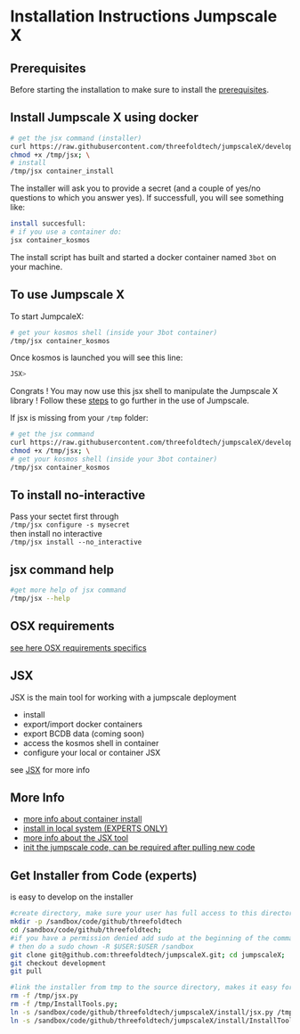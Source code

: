 # Installation Instructions Jumpscale X

## Prerequisites

Before starting the installation to make sure to install the [prerequisites](/docs/Installation/install_prerequisites.md).

## Install Jumpscale X using docker

```bash
# get the jsx command (installer)
curl https://raw.githubusercontent.com/threefoldtech/jumpscaleX/development_jumpscale/install/jsx.py?$RANDOM > /tmp/jsx ; \
chmod +x /tmp/jsx; \
# install
/tmp/jsx container_install
```

The installer will ask you to provide a secret (and a couple of yes/no questions to which you answer yes).
If successfull, you will see something like:

```bash
install succesfull:
# if you use a container do:
jsx container_kosmos

```

The install script has built and started a docker container named `3bot` on your machine.

## To use Jumpscale X

To start JumpcaleX:

```bash
# get your kosmos shell (inside your 3bot container)
/tmp/jsx container_kosmos
```

Once kosmos is launched you will see this line:

```bash
JSX>
```

Congrats ! You may now use this jsx shell to manipulate the Jumpscale X library ! Follow these [steps](Installation/get_started.md) to go further in the use of Jumpscale.

If jsx is missing from your `/tmp` folder:

```bash
# get the jsx command
curl https://raw.githubusercontent.com/threefoldtech/jumpscaleX/development_installer/install/jsx.py?$RANDOM > /tmp/jsx ; \
chmod +x /tmp/jsx; \
# get your kosmos shell (inside your 3bot container)
/tmp/jsx container_kosmos
```
## To install no-interactive
Pass your sectet first through <br>
`/tmp/jsx configure -s mysecret`<br>
then install no interactive <br>
`/tmp/jsx install --no_interactive`

## jsx command help

```bash
#get more help of jsx command
/tmp/jsx --help
```

## OSX requirements

[see here OSX requirements specifics](/docs/Installation/install_prerequisites.md#osx)

## JSX

JSX is the main tool for working with a jumpscale deployment

- install
- export/import docker containers
- export BCDB data (coming soon)
- access the kosmos shell in container
- configure your local or container JSX

see [JSX](jsx.md) for more info

## More Info

- [more info about container install](install_docker.md)
- [install in local system (EXPERTS ONLY)](install_insystem.md)
- [more info about the JSX tool](jsx.md)
- [init the jumpscale code, can be required after pulling new code](generation.md)

## Get Installer from Code (experts)

is easy to develop on the installer

```bash
#create directory, make sure your user has full access to this director (can be a manual step)
mkdir -p /sandbox/code/github/threefoldtech
cd /sandbox/code/github/threefoldtech;
#if you have a permission denied add sudo at the beginning of the command
# then do a sudo chown -R $USER:$USER /sandbox
git clone git@github.com:threefoldtech/jumpscaleX.git; cd jumpscaleX;
git checkout development
git pull

#link the installer from tmp to the source directory, makes it easy for the rest of this tutorial
rm -f /tmp/jsx.py
rm -f /tmp/InstallTools.py;
ln -s /sandbox/code/github/threefoldtech/jumpscaleX/install/jsx.py /tmp/jsx;
ln -s /sandbox/code/github/threefoldtech/jumpscaleX/install/InstallTools.py /tmp/InstallTools.py
```
